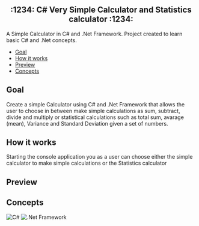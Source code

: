 <h2 align="center"> :1234: C# Very Simple Calculator and Statistics calculator :1234:</h2>

<p> A Simple Calculator in C# and .Net Framework. Project created to learn basic C# and .Net concepts.</p> 

- [Goal](#Goal)
- [How it works](#How-it-works)
- [Preview](#Preview)
- [Concepts](#Concepts)

## Goal
<p> Create a simple Calculator using C# and .Net Framework that allows the user to choose in between make simple calculations as sum, subtract, divide and multiply or statistical calculations such as total sum, avarage (mean), Variance and Standard Deviation given a set of numbers.</p>

## How it works
Starting the console application you as a user can choose either the simple calculator to make simple calculations or the Statistics calculator 

## Preview

## Concepts

![C#](https://img.shields.io/badge/-C%23-green)
![.Net Framework](https://img.shields.io/badge/-.Net%20Framework-yellowgreen)
